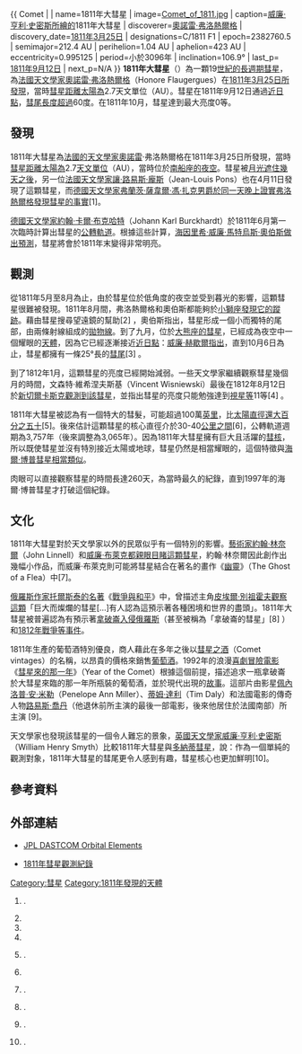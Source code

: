 {{ Comet | | name=1811年大彗星 |
image=[Comet_of_1811.jpg](https://zh.wikipedia.org/wiki/File:Comet_of_1811.jpg "fig:Comet_of_1811.jpg")
| caption=[威廉·亨利·史密斯所繪的](../Page/威廉·亨利·史密斯.md "wikilink")1811年大彗星 |
discoverer=[奧諾雷·弗洛熱爾格](../Page/奧諾雷·弗洛熱爾格.md "wikilink") |
discovery_date=[1811年](../Page/1811年.md "wikilink")[3月25日](../Page/3月25日.md "wikilink")
| designations=C/1811 F1 | epoch=2382760.5 | semimajor=212.4 AU |
perihelion=1.04 AU | aphelion=423 AU | eccentricity=0.995125 |
period=小於3096年 | inclination=106.9° | last_p=
[1811年](../Page/1811年.md "wikilink")[9月12日](../Page/9月12日.md "wikilink")
| next_p=N/A }}
**1811年大彗星**（）為一顆19[世紀的](../Page/世紀.md "wikilink")[長週期彗星](../Page/長週期彗星.md "wikilink")，為[法國](../Page/法國.md "wikilink")[天文學家](../Page/天文學家.md "wikilink")[奧諾雷·弗洛熱爾格](../Page/奧諾雷·弗洛熱爾格.md "wikilink")（Honore
Flaugergues）在[1811年](../Page/1811年.md "wikilink")[3月25日所發現](../Page/3月25日.md "wikilink")，當時[彗星距離](../Page/彗星.md "wikilink")[太陽為](../Page/太阳.md "wikilink")2.7天文單位（AU）。彗星在1811年9月12日通過[近日點](../Page/近日點.md "wikilink")，[彗尾長度超過](../Page/彗尾.md "wikilink")60度。在1811年10月，彗星達到最大亮度0等。

## 發現

1811年大彗星為[法國的](../Page/法國.md "wikilink")[天文學家奧諾雷](../Page/天文學家.md "wikilink")·弗洛熱爾格在1811年3月25日所發現，當時[彗星距離](../Page/彗星.md "wikilink")[太陽為](../Page/太阳.md "wikilink")2.7[天文單位](../Page/天文單位.md "wikilink")（AU），當時位於[南船座的夜空](../Page/南船座.md "wikilink")。彗星被[月光遮住幾天之後](../Page/月.md "wikilink")，另一位[法國](../Page/法國.md "wikilink")[天文學家](../Page/天文學家.md "wikilink")[讓·路易斯·龐斯](../Page/讓·路易斯·龐斯.md "wikilink")（Jean-Louis
Pons）也在4月11日發現了這顆彗星，而[德國天文學家](../Page/德國.md "wikilink")[弗蘭茨·薩韋爾·馮·扎克男爵於同一天晚上證實弗洛熱爾格發現彗星的事實](../Page/弗蘭茨·薩韋爾·馮·扎克.md "wikilink")\[1\]。

[德國天文學家](../Page/德國.md "wikilink")[約翰·卡爾·布克哈特](../Page/約翰·卡爾·布克哈特.md "wikilink")（Johann
Karl
Burckhardt）於1811年6月第一次臨時計算出彗星的[公轉軌道](../Page/公轉.md "wikilink")。根據這些計算，[海因里希·威廉·馬特烏斯·奧伯斯做出預測](../Page/海因里希·奧伯斯.md "wikilink")，彗星將會於1811年末變得非常明亮。

## 觀測

從1811年5月至8月為止，由於彗星位於低角度的夜空並受到暮光的影響，這顆彗星很難被發現。1811年8月間，弗洛熱爾格和奧伯斯都能夠於[小獅座發現它的蹤跡](../Page/小獅座.md "wikilink")。藉由彗星搜尋望遠鏡的幫助\[2\]
，奧伯斯指出，彗星形成一個小而獨特的尾部，由兩條射線組成的[拋物線](../Page/拋物線.md "wikilink")。到了九月，位於[大熊座的彗星](../Page/大熊座.md "wikilink")，已經成為夜空中一個耀眼的[天體](../Page/天體.md "wikilink")，因為它已經逐漸接近[近日點](../Page/近日點.md "wikilink")：[威廉·赫歇爾指出](../Page/威廉·赫歇爾.md "wikilink")，直到10月6日為止，彗星都擁有一條25°長的[彗尾](../Page/彗尾.md "wikilink")\[3\]
。

到了1812年1月，這顆彗星的亮度已經開始減弱。一些天文學家繼續觀察彗星幾個月的時間，文森特·維希涅夫斯基（Vincent
Wisniewski）最後在1812年8月12日於[新切爾卡斯克觀測到該彗星](../Page/新切爾卡斯克.md "wikilink")，並指出彗星的亮度只能勉強達到[視星等](../Page/視星等.md "wikilink")11等\[4\]
。

1811年大彗星被認為有一個特大的彗髮，可能超過100萬[英里](../Page/英里.md "wikilink")，比[太陽直徑還大百分之五十](../Page/太陽.md "wikilink")\[5\]。後來估計這顆彗星的核心直徑介於30-40[公里之間](../Page/公里.md "wikilink")\[6\]，公轉軌道週期為3,757年（後來調整為3,065年）。因為1811年大彗星擁有巨大且活躍的[彗核](../Page/彗核.md "wikilink")，所以既使彗星並沒有特別接近太陽或地球，彗星仍然是相當耀眼的，這個特徵與[海爾·博普彗星相當類似](../Page/海爾-博普彗星.md "wikilink")。

肉眼可以直接觀察彗星的時間長達260天，為當時最久的紀錄，直到1997年的海爾·博普彗星才打破這個紀錄。

## 文化

1811年大彗星對於天文學家以外的民眾似乎有一個特別的影響。[藝術家](../Page/藝術家.md "wikilink")[約翰·林奈爾](../Page/約翰·林奈爾.md "wikilink")（John
Linnell）和[威廉·布萊克都親眼目睹這顆彗星](../Page/威廉·布萊克.md "wikilink")，約翰·林奈爾因此創作出幾幅小作品，而威廉·布萊克則可能將彗星結合在著名的畫作《[幽靈](../Page/幽靈.md "wikilink")》（The
Ghost of a Flea）中\[7\]。

[俄羅斯](../Page/俄羅斯.md "wikilink")[作家](../Page/作家.md "wikilink")[托爾斯泰的名著](../Page/托爾斯泰.md "wikilink")《[戰爭與和平](../Page/戰爭與和平.md "wikilink")》中，曾描述主角[皮埃爾·別祖霍夫觀察這顆](../Page/皮埃爾·別祖霍夫.md "wikilink")「巨大而燦爛的彗星\[...\]有人認為這預示著各種困境和世界的盡​​頭」。1811年大彗星被普遍認為有預示著[拿破崙入侵俄羅斯](../Page/拿破崙.md "wikilink")（甚至被稱為「拿破崙的彗星」\[8\]
）和[1812年戰爭等事件](../Page/1812年戰爭.md "wikilink")。

1811年生產的葡萄酒特別優良，商人藉此在多年之後以[彗星之酒](../Page/彗星之酒.md "wikilink")（Comet
vintages）的名稱，以昂貴的價格來銷售[葡萄酒](../Page/葡萄酒.md "wikilink")。1992年的浪漫[喜劇冒險](../Page/喜劇.md "wikilink")[電影](../Page/電影.md "wikilink")《[彗星來的那一年](../Page/彗星來的那一年.md "wikilink")》（Year
of the
Comet）根據這個前提，描述追求一瓶拿破崙於大彗星來臨的那一年所瓶裝的葡萄酒，並於現代出現的[故事](../Page/故事.md "wikilink")。這部片由影星[佩內洛普·安·米勒](../Page/佩內洛普·安·米勒.md "wikilink")（Penelope
Ann Miller）、[蒂姆·達利](../Page/蒂姆·達利.md "wikilink")（Tim
Daly）和法國電影的傳奇人物[路易斯·喬丹](../Page/路易斯·喬丹.md "wikilink")（他退休前所主演的最後一部電影，後來他居住於法國南部）所主演
\[9\]。

天文學家也發現該彗星的一個令人難忘的景象，[英國天文學家](../Page/英國.md "wikilink")[威廉·亨利·史密斯](../Page/威廉·亨利·史密斯.md "wikilink")（William
Henry
Smyth）比較1811年大彗星與[多納蒂彗星](../Page/多納蒂彗星.md "wikilink")，說：作為一個單純的觀測對象，1811年大彗星的彗尾更令人感到有趣，彗星核心也更加鮮明\[10\]。

## 參考資料

## 外部連結

  - [JPL DASTCOM Orbital
    Elements](https://web.archive.org/web/20080906174837/http://ssd.jpl.nasa.gov/data/ELEMENTS.COMET)

  - [1811年彗星觀測紀錄](http://cometography.com/lcomets/1811f1.html)

[Category:彗星](https://zh.wikipedia.org/wiki/Category:彗星 "wikilink")
[Category:1811年發現的天體](https://zh.wikipedia.org/wiki/Category:1811年發現的天體 "wikilink")

1.  .

2.
3.
4.
5.  .

6.

7.  .

8.  .

9.  .

10. .